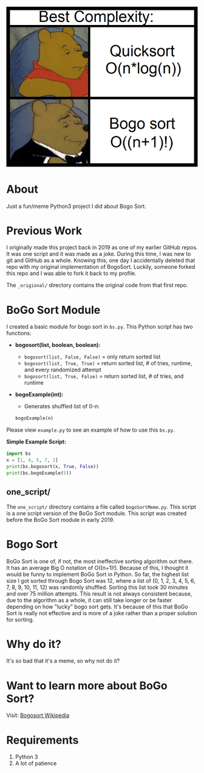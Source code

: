 ![bogomeme](./assets/meme.png)

# About

Just a fun/meme Python3 project I did about Bogo Sort.

# Previous Work

I originally made this project back in 2019 as one of my earlier GitHub repos. It was one script and it was made as a joke. During this time, I was new to git and GitHub as a whole. Knowing this, one day I accidentally deleted that repo with my original implementation of BogoSort. Luckily, someone forked this repo and I was able to fork it back to my profile.

The `_origional/` directory contains the original code from that first repo.

# BoGo Sort Module

I created a basic module for bogo sort in `bs.py`. This Python script has two functions:

- **bogosort(list, boolean, boolean):**

  - `bogosort(list, False, False)` = only return sorted list
  - `bogosort(list, True, True)` = return sorted list, # of tries, runtime, and every randomized attempt
  - `bogosort(list, True, False)` = return sorted list, # of tries, and runtime

- **bogoExample(int):**
  - Generates shuffled list of 0-n:
  ```python
  bogoExample(n)
  ```

Please view `example.py` to see an example of how to use this `bs.py`.

**Simple Example Script:**

```python
import bs
x = [1, 4, 5, 7, 2]
print(bs.bogosort(x, True, False))
print(bs.bogoExample(5))
```

## one_script/

The `one_script/` directory contains a file called `bogoSortMeme.py`. This script is a one script version of the BoGo Sort module. This script was created before the BoGo Sort module in early 2019.

# Bogo Sort

BoGo Sort is one of, if not, the most ineffective sorting algorithm out there. It has an average Big O notation of O((n+1)!). Because of this, I thought it would be funny to implement BoGo Sort in Python. So far, the highest list size I got sorted through Bogo Sort was 12, where a list of (0, 1, 2, 3, 4, 5, 6, 7, 8, 9, 10, 11, 12) was randomly shuffled. Sorting this list took 30 minutes and over 75 million attempts. This result is not always consistent because, due to the algorithm as a whole, it can still take longer or be faster depending on how "lucky" bogo sort gets. It's because of this that BoGo Sort is really not effective and is more of a joke rather than a proper solution for sorting.

# Why do it?

It's so bad that it's a meme, so why not do it?

# Want to learn more about BoGo Sort?

Visit: [Bogosort Wikipedia](https://en.wikipedia.org/wiki/Bogosort)

# Requirements

1. Python 3
2. A lot of patience
